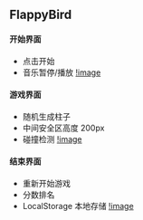 ## FlappyBird

#### 开始界面

- 点击开始
- 音乐暂停/播放
[!image](https://github.com/Perisiguiendo/FlappyBird/blob/master/pic/start.jpg)

#### 游戏界面

- 随机生成柱子
- 中间安全区高度 200px
- 碰撞检测
[!image](https://github.com/Perisiguiendo/FlappyBird/blob/master/pic/game.jpg)

####  结束界面

- 重新开始游戏
- 分数排名
- LocalStorage 本地存储
[!image](https://github.com/Perisiguiendo/FlappyBird/blob/master/pic/over.jpg)
